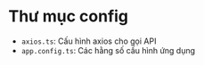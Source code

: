 # Thư mục config

- `axios.ts`: Cấu hình axios cho gọi API
- `app.config.ts`: Các hằng số cấu hình ứng dụng
